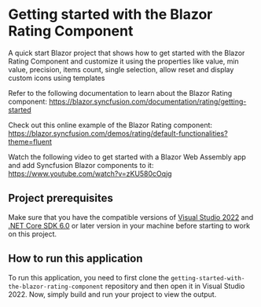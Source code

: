 # Getting started with the Blazor Rating Component

A quick start Blazor project that shows how to get started with the Blazor Rating Component and customize it using the properties like value, min value, precision, items count, single selection, allow reset and display custom icons using templates
 
Refer to the following documentation to learn about the Blazor Rating component: 
https://blazor.syncfusion.com/documentation/rating/getting-started

Check out this online example of the Blazor Rating component:
https://blazor.syncfusion.com/demos/rating/default-functionalities?theme=fluent

Watch the following video to get started with a Blazor Web Assembly app and add Syncfusion Blazor components to it:
https://www.youtube.com/watch?v=zKU580cOqjg

## Project prerequisites
Make sure that you have the compatible versions of [Visual Studio 2022](https://visualstudio.microsoft.com/downloads/ ) and [.NET Core SDK 6.0](https://dotnet.microsoft.com/en-us/download/dotnet/6.0) or later version in your machine before starting to work on this project.

## How to run this application
To run this application, you need to first clone the `getting-started-with-the-blazor-rating-component` repository and then open it in Visual Studio 2022. Now, simply build and run your project to view the output.
